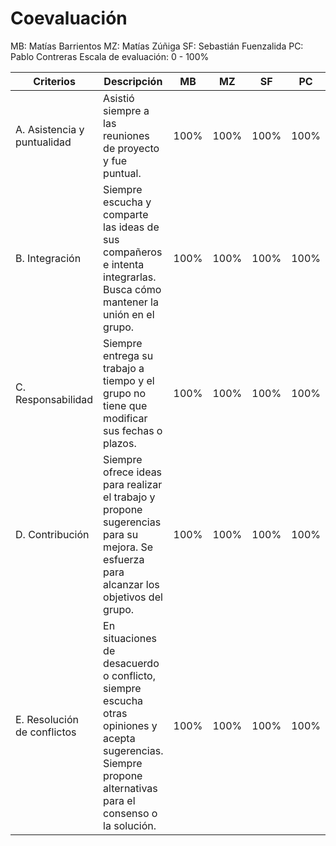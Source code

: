 # Coevaluación

 MB: Matías Barrientos
 MZ: Matías Zúñiga
 SF: Sebastián Fuenzalida
 PC: Pablo Contreras
 Escala de evaluación: 0 - 100%

| Criterios                      | Descripción                                                                                                                                                   | MB   | MZ   | SF   | PC   |
|--------------------------------|---------------------------------------------------------------------------------------------------------------------------------------------------------------|------|------|------|------|
| A. Asistencia y puntualidad    | Asistió siempre a las reuniones de proyecto y fue puntual.                                                                                                    | 100% | 100% | 100% | 100% |
| B. Integración                 | Siempre escucha y comparte las ideas de sus compañeros e intenta integrarlas.  Busca cómo mantener la unión en el grupo.                                      | 100% | 100% | 100% | 100% |
| C. Responsabilidad             | Siempre entrega su trabajo a tiempo y el grupo no tiene que modificar sus fechas o plazos.                                                                    | 100% | 100% | 100% | 100% |
| D. Contribución                | Siempre ofrece ideas para realizar el trabajo y propone sugerencias para su mejora.  Se esfuerza para alcanzar los objetivos del grupo.                       | 100% | 100% | 100% | 100% |
| E. Resolución de conflictos    | En situaciones de desacuerdo o conflicto, siempre escucha otras opiniones y acepta sugerencias.  Siempre propone alternativas para el consenso o la solución. | 100% | 100% | 100% | 100% |
